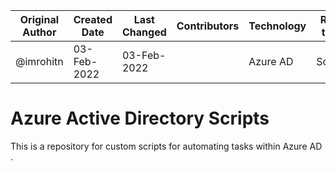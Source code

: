 


|Original Author|Created Date|Last Changed|Contributors|Technology| Repo type | 
|--------|--------|-------------|-------------|--------------|-----------|
| @imrohitn | 03-Feb-2022 | 03-Feb-2022 |  | Azure AD | Scripts | 


# Azure Active Directory Scripts 

This is a repository for custom scripts for automating tasks within Azure AD . 

